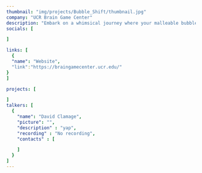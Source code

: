 ```yaml
---
thumbnail: "img/projects/Bubble_Shift/thumbnail.jpg"
company: "UCR Brain Game Center"
description: "Embark on a whimsical journey where your malleable bubble gum avatar masters the art of transformation, morphing into various forms to navigate a world where the environment itself guides your path. Discover the enchanting mechanics of shape-shifting as you adapt to the ever-changing landscapes, turning each twist and turn into an adventure that tests the limits of your bubble-gummed ingenuity."
socials: [

]

links: [
  {
  "name": "Website",
  "link":"https://braingamecenter.ucr.edu/"
}
]

projects: [

]
talkers: [
  {
    "name": "David Clamage",
    "picture": "",
    "description" : "yap",
    "recording" : "No recording",
    "contacts" : [

    ]
  }
]
---
```

